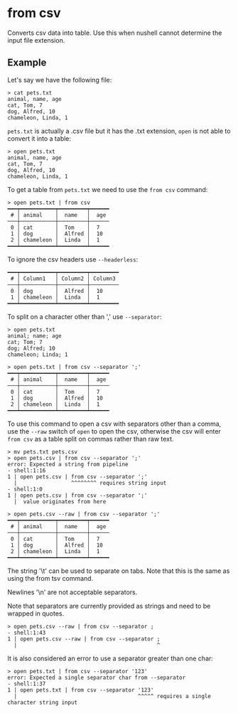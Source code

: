 # from csv

Converts csv data into table. Use this when nushell cannot determine the input file extension.

## Example

Let's say we have the following file:

```shell
> cat pets.txt
animal, name, age
cat, Tom, 7
dog, Alfred, 10
chameleon, Linda, 1
```

`pets.txt` is actually a .csv file but it has the .txt extension, `open` is not able to convert it into a table:

```shell
> open pets.txt
animal, name, age
cat, Tom, 7
dog, Alfred, 10
chameleon, Linda, 1
```

To get a table from `pets.txt` we need to use the `from csv` command:

```shell
> open pets.txt | from csv
━━━┯━━━━━━━━━━━┯━━━━━━━━━┯━━━━━━
 # │ animal    │  name   │  age
───┼───────────┼─────────┼──────
 0 │ cat       │  Tom    │  7
 1 │ dog       │  Alfred │  10
 2 │ chameleon │  Linda  │  1
━━━┷━━━━━━━━━━━┷━━━━━━━━━┷━━━━━━
```

To ignore the csv headers use `--headerless`:

```shell
━━━┯━━━━━━━━━━━┯━━━━━━━━━┯━━━━━━━━━
 # │ Column1   │ Column2 │ Column3
───┼───────────┼─────────┼─────────
 0 │ dog       │  Alfred │  10
 1 │ chameleon │  Linda  │  1
━━━┷━━━━━━━━━━━┷━━━━━━━━━┷━━━━━━━━━
```

To split on a character other than ',' use `--separator`:

```shell
> open pets.txt
animal; name; age
cat; Tom; 7
dog; Alfred; 10
chameleon; Linda; 1
```

```shell
> open pets.txt | from csv --separator ';'
━━━┯━━━━━━━━━━━┯━━━━━━━━━┯━━━━━━
 # │ animal    │  name   │  age
───┼───────────┼─────────┼──────
 0 │ cat       │  Tom    │  7
 1 │ dog       │  Alfred │  10
 2 │ chameleon │  Linda  │  1
━━━┷━━━━━━━━━━━┷━━━━━━━━━┷━━━━━━
```

To use this command to open a csv with separators other than a comma, use the `--raw` switch of `open` to open the csv, otherwise the csv will enter `from csv` as a table split on commas rather than raw text.

```shell
> mv pets.txt pets.csv
> open pets.csv | from csv --separator ';'
error: Expected a string from pipeline
- shell:1:16
1 | open pets.csv | from csv --separator ';'
  |                 ^^^^^^^^ requires string input
- shell:1:0
1 | open pets.csv | from csv --separator ';'
  |  value originates from here

> open pets.csv --raw | from csv --separator ';'
━━━┯━━━━━━━━━━━┯━━━━━━━━━┯━━━━━━
 # │ animal    │  name   │  age
───┼───────────┼─────────┼──────
 0 │ cat       │  Tom    │  7
 1 │ dog       │  Alfred │  10
 2 │ chameleon │  Linda  │  1
━━━┷━━━━━━━━━━━┷━━━━━━━━━┷━━━━━━
```

The string '\t' can be used to separate on tabs. Note that this is the same as using the from tsv command.

Newlines '\n' are not acceptable separators.

Note that separators are currently provided as strings and need to be wrapped in quotes.

```shell
> open pets.csv --raw | from csv --separator ;
- shell:1:43
1 | open pets.csv --raw | from csv --separator ;
  |                                            ^
```

It is also considered an error to use a separator greater than one char:

```shell
> open pets.txt | from csv --separator '123'
error: Expected a single separator char from --separator
- shell:1:37
1 | open pets.txt | from csv --separator '123'
  |                                      ^^^^^ requires a single character string input
```
